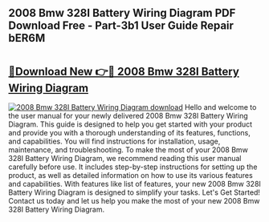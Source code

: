 ## 2008 Bmw 328I Battery Wiring Diagram PDF Download Free - Part-3b1 User Guide Repair bER6M

# <h2><a href="http://dfo0n9.blite.top/?on=2008+Bmw+328I+Battery+Wiring+Diagram">🔗Download New 👉🔴 2008 Bmw 328I Battery Wiring Diagram</a></h2>

[![2008 Bmw 328I Battery Wiring Diagram download](https://i.imgur.com/lujVjoI.png)](http://dfo0n9.blite.top/?on=2008+Bmw+328I+Battery+Wiring+Diagram)
Hello and welcome to the user manual for your newly delivered 2008 Bmw 328I Battery Wiring Diagram. This guide is designed to help you get started with your product and provide you with a thorough understanding of its features, functions, and capabilities. You will find instructions for installation, usage, maintenance, and troubleshooting. To make the most of your 2008 Bmw 328I Battery Wiring Diagram, we recommend reading this user manual carefully before use. It includes step-by-step instructions for setting up the product, as well as detailed information on how to use its various features and capabilities. With features like list of features, your new 2008 Bmw 328I Battery Wiring Diagram is designed to simplify your tasks. Let's Get Started! Contact us today and let us help you make the most of your new 2008 Bmw 328I Battery Wiring Diagram.
